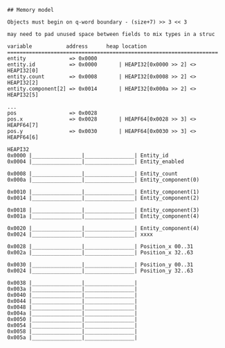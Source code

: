     ## Memory model
    
    Objects must begin on q-word boundary - (size+7) >> 3 << 3

    may need to pad unused space between fields to mix types in a struc

    variable           address      heap location
    ====================================================================
    entity              => 0x0000
    entity.id           => 0x0000       | HEAPI32[0x0000 >> 2] <> HEAPI32[0]
    entity.count        => 0x0008       | HEAPI32[0x0008 >> 2] <> HEAPI32[2]
    entity.component[2] => 0x0014       | HEAPI32[0x000a >> 2] <> HEAPI32[5]

    ...
    pos                 => 0x0028
    pos.x               => 0x0028       | HEAPF64[0x0028 >> 3] <> HEAPF64[7]
    pos.y               => 0x0030       | HEAPF64[0x0030 >> 3] <> HEAPF64[6]
    
    HEAPI32
    0x0000 |________________|________________| Entity_id
    0x0004 |________________|________________| Entity_enabled

    0x0008 |________________|________________| Entity_count
    0x000a |________________|________________| Entity_component(0)

    0x0010 |________________|________________| Entity_component(1)
    0x0014 |________________|________________| Entity_component(2)

    0x0018 |________________|________________| Entity_component(3)
    0x001a |________________|________________| Entity_component(4)

    0x0020 |________________|________________| Entity_component(4)
    0x0024 |________________|________________| xxxx

    0x0028 |________________|________________| Position_x 00..31
    0x002a |________________|________________| Position_x 32..63

    0x0030 |________________|________________| Position_y 00..31
    0x0024 |________________|________________| Position_y 32..63

    0x0038 |________________|________________|
    0x003a |________________|________________|
    0x0040 |________________|________________| 
    0x0044 |________________|________________|
    0x0048 |________________|________________|
    0x004a |________________|________________|
    0x0050 |________________|________________|
    0x0054 |________________|________________|
    0x0058 |________________|________________|
    0x005a |________________|________________|


